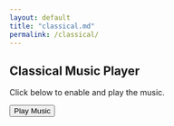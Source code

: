 ```yaml
---
layout: default
title: "classical.md"
permalink: /classical/
---
```


## Classical Music Player

Click below to enable and play the music.

<audio id="bg-music" loop muted>
  <source src="/assets/music/Piano_Concerto_No_21_in_C_Major.mp3" type="audio/mpeg">
  Your browser does not support the audio element.
</audio>

<button id="playMusic">Play Music</button>

<script>
  document.addEventListener('DOMContentLoaded', function () {
    const button = document.getElementById('playMusic');
    const audio = document.getElementById('bg-music');

    button.addEventListener('click', function () {
      // Start audio from the beginning and unmute
      audio.currentTime = 0;
      audio.muted = false;

      // Attempt to play the audio after user clicks
      audio.play()
        .then(() => {
          console.log('Music is playing!');
        })
        .catch(err => {
          console.error('Play failed:', err);
          alert('Browser is blocking audio playback. Try tapping anywhere on the page.');
        });
    });
  });
</script>
